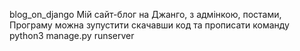 blog_on_django
Мій сайт-блог на Джанго, з адмінкою, постами,
Програму можна зупустити скачавши код
та прописати команду python3 manage.py runserver
